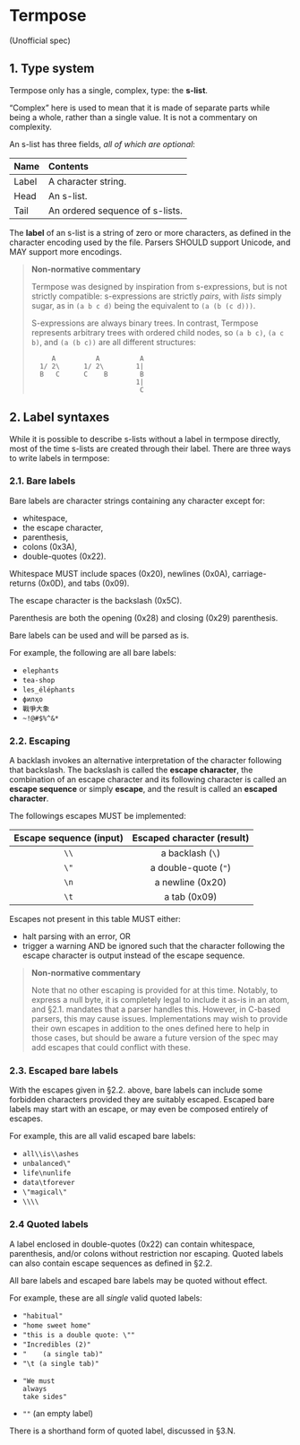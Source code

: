 # Termpose

(Unofficial spec)

## 1. Type system

Termpose only has a single, complex, type: the **s-list**.

“Complex” here is used to mean that it is made of separate parts while being a
whole, rather than a single value. It is not a commentary on complexity.

An s-list has three fields, _all of which are optional_:

| Name  | Contents                        |
|:------|:--------------------------------|
| Label | A character string.             |
| Head  | An s-list.                      |
| Tail  | An ordered sequence of s-lists. |

The **label** of an s-list is a string of zero or more characters, as defined in
the character encoding used by the file. Parsers SHOULD support Unicode, and MAY
support more encodings.

> **Non-normative commentary**
>
> Termpose was designed by inspiration from s-expressions, but is not strictly
> compatible: s-expressions are strictly _pairs_, with _lists_ simply sugar, as
> in `(a b c d)` being the equivalent to `(a (b (c d)))`.
>
> S-expressions are always binary trees. In contrast, Termpose represents
> arbitrary trees with ordered child nodes, so `(a b c)`, `(a c b)`, and
> `(a (b c))` are all different structures:
>
> ```
>      A          A          A
>   1/ 2\      1/ 2\        1|
>   B   C      C    B        B
>                           1|
>                            C
> ```

## 2. Label syntaxes

While it is possible to describe s-lists without a label in termpose directly,
most of the time s-lists are created through their label. There are three ways
to write labels in termpose:

### 2.1. Bare labels

Bare labels are character strings containing any character except for:

 - whitespace,
 - the escape character,
 - parenthesis,
 - colons (0x3A),
 - double-quotes (0x22).

Whitespace MUST include spaces (0x20), newlines (0x0A), carriage-returns (0x0D),
and tabs (0x09).

The escape character is the backslash (0x5C).

Parenthesis are both the opening (0x28) and closing (0x29) parenthesis.

Bare labels can be used and will be parsed as is.

For example, the following are all bare labels:

 - `elephants`
 - `tea-shop`
 - `les_éléphants`
 - `филҳо`
 - `戰爭大象`
 - `~!@#$%^&*`

### 2.2. Escaping

A backlash invokes an alternative interpretation of the character following that
backslash. The backslash is called the **escape character**, the combination of
an escape character and its following character is called an **escape sequence**
or simply **escape**, and the result is called an **escaped character**.

The followings escapes MUST be implemented:

| Escape sequence (input) | Escaped character (result) |
|:-----------------------:|:--------------------------:|
|          `\\`           |      a backlash (`\`)      |
|          `\"`           |    a double-quote (`"`)    |
|          `\n`           |      a newline (0x20)      |
|          `\t`           |         a tab (0x09)       |

Escapes not present in this table MUST either:

 - halt parsing with an error, OR
 - trigger a warning AND be ignored such that the character following the escape
   character is output instead of the escape sequence.

> **Non-normative commentary**
>
> Note that no other escaping is provided for at this time. Notably, to express
> a null byte, it is completely legal to include it as-is in an atom, and §2.1.
> mandates that a parser handles this. However, in C-based parsers, this may
> cause issues. Implementations may wish to provide their own escapes in
> addition to the ones defined here to help in those cases, but should be aware
> a future version of the spec may add escapes that could conflict with these.

### 2.3. Escaped bare labels

With the escapes given in §2.2. above, bare labels can include some forbidden
characters provided they are suitably escaped. Escaped bare labels may start with
an escape, or may even be composed entirely of escapes.

For example, this are all valid escaped bare labels:

 - `all\\is\\ashes`
 - `unbalanced\"`
 - `life\nunlife`
 - `data\tforever`
 - `\"magical\"`
 - `\\\\`

### 2.4 Quoted labels

A label enclosed in double-quotes (0x22) can contain whitespace, parenthesis,
and/or colons without restriction nor escaping. Quoted labels can also contain
escape sequences as defined in §2.2.

All bare labels and escaped bare labels may be quoted without effect.

For example, these are all _single_ valid quoted labels:

 - `"habitual"`
 - `"home sweet home"`
 - `"this is a double quote: \""`
 - `"Incredibles (2)"`
 - `"	 (a single tab)"`
 - `"\t (a single tab)"`
 - ```
   "We must
   always
   take sides"
   ```
 - `""` (an empty label)

There is a shorthand form of quoted label, discussed in §3.N.
